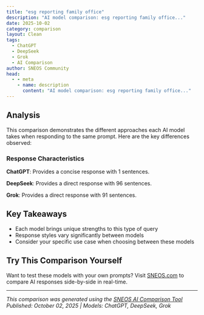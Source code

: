 ```yaml
---
title: "esg reporting family office"
description: "AI model comparison: esg reporting family office..."
date: 2025-10-02
category: comparison
layout: Clean
tags:
  - ChatGPT
  - DeepSeek
  - Grok
  - AI Comparison
author: SNEOS Community
head:
  - - meta
    - name: description
      content: "AI model comparison: esg reporting family office..."
---
```


<ChatComparison
  title="esg reporting family office"
  prompt="esg reporting family office"
  :responses='{
    "ChatGPT": "ESG reporting for family offices has become increasingly important as wealth holders seek to align their investments with environmental, social, and governance (ESG) principles. Family offices, which manage the wealth and investments of high-net-worth individuals or families, often look to ESG criteria to ensure their investments are responsible and reflect their values. Here&#x27;s an overview of ESG reporting as it pertains to family offices:\n\n### Key Components of ESG Reporting\n\n1. **Environmental**:\n   - Focuses on how investments affect the natural environment.\n   - Key metrics might include carbon emissions, water usage, waste management, and sustainability initiatives.\n   - Family offices may invest in renewable energy, sustainable agriculture, or green technologies.\n\n2. **Social**:\n   - Addresses the impact of investments on society and communities.\n   - Metrics include labor practices, community engagement, human rights, and philanthropy.\n   - Family offices often support social causes or businesses that have a positive societal impact.\n\n3. **Governance**:\n   - Relates to the leadership, ethics, and transparency of an organization.\n   - Key metrics include board diversity, executive pay, audit practices, and shareholder rights.\n   - Family offices may prefer investments in companies with strong governance policies to mitigate risks.\n\n### Importance of ESG Reporting\n\n- **Reputation Management**: Aligning with ESG principles can enhance a family office&#x27;s reputation and ensure that investments are socially responsible.\n- **Investment Performance**: Research has shown that companies that prioritize ESG factors can often achieve better long-term financial performance.\n- **Regulatory Compliance**: As ESG regulations increase, family offices need to stay ahead to ensure their investments meet legal requirements.\n- **Legacy and Values**: Many family offices focus on preserving values across generations, and ESG reporting can help ensure that investments align with the family&#x27;s mission.\n\n### ESG Reporting Frameworks\n\nFamily offices may choose to report their ESG performance using various frameworks, such as:\n\n1. **Global Reporting Initiative (GRI)**: Provides a comprehensive framework for sustainability reporting.\n2. **Sustainability Accounting Standards Board (SASB)**: Offers industry-specific standards for ESG reporting.\n3. **Task Force on Climate-related Financial Disclosures (TCFD)**: Focuses on climate-related risks and opportunities.\n4. **UN Sustainable Development Goals (SDGs)**: Helps align investments with global goals for sustainable development.\n\n### Challenges in ESG Reporting\n\n- **Data Availability**: Collecting reliable ESG data can be difficult, especially when dealing with private companies or investments.\n- **Lack of Standardization**: Different frameworks and metrics can create confusion and inconsistency in reporting.\n- **Evaluating Impact**: Measuring the actual impact of ESG initiatives can be complex and subjective.\n\n### Best Practices for Family Offices\n\n1. **Establish Clear ESG Goals**: Define what ESG means for the family and set specific, measurable goals.\n2. **Use Established Frameworks**: Adopt recognized ESG reporting frameworks for consistency and accountability.\n3. **Engage Stakeholders**: Involve family members and relevant stakeholders in the ESG strategy.\n4. **Regular Reporting**: Implement a regular reporting schedule to track progress against ESG goals.\n5. **Invest in Education**: Stay informed about ESG trends and regulations to make informed investment decisions.\n\n### Conclusion\n\nESG reporting is becoming a crucial aspect of investment strategy for family offices. By focusing on environmental, social, and governance issues, family offices can not only achieve their financial objectives but also adhere to their values and make a positive impact on society. As the demand for transparency and accountability continues to grow, adopting robust ESG reporting practices will be essential for family offices looking to navigate the evolving investment landscape.",
    "DeepSeek": "Of course. This is a highly relevant and growing topic in the family office world. Here\u2019s a comprehensive guide to ESG reporting for family offices, covering the \u0022why,\u0022 \u0022what,\u0022 \u0022how,\u0022 and the unique challenges involved.\n\n### Executive Summary\n\nESG (Environmental, Social, and Governance) reporting for a family office is the process of measuring, managing, and communicating the sustainability and ethical impact of its investment portfolio and its own internal operations. It\u0027s no longer a niche interest but a core component of modern wealth management, driven by a desire for legacy, risk mitigation, and performance.\n\n---\n\n### 1. Why is ESG Reporting Important for Family Offices?\n\nThe drivers are distinct from those of public corporations:\n\n*   **Alignment with Family Values:** For many families, wealth is a tool for positive impact. ESG reporting provides a tangible way to ensure their capital is aligned with their values across generations.\n*   **Risk Management:** ESG factors (e.g., climate risk, labor practices, board diversity) are significant financial risks. Proactive reporting helps identify and mitigate these risks before they impact the portfolio.\n*   **Attracting \u0026 Retaining Talent:** The next generation (NextGen) and top-tier investment professionals are increasingly motivated by purpose-driven work and investments. A robust ESG framework is a key differentiator.\n*   **Enhanced Due Diligence:** ESG analysis provides a deeper, forward-looking view of an investment\u0027s long-term viability, uncovering risks and opportunities not captured by traditional financial analysis.\n*   **Stakeholder Communication:** It offers a structured way to report to family members, beneficiaries, and sometimes external stakeholders about how the family\u0027s wealth is being stewarded.\n*   **Regulatory Preparedness:** While currently less burdensome than for public companies, ESG regulations are expanding. Building reporting capabilities now future-proofs the office.\n\n---\n\n### 2. What to Report On: Key Components\n\nA family office\u0027s ESG report typically has two pillars:\n\n#### **Pillar A: The Investment Portfolio**\n\nThis is the primary focus. Reporting can be broken down by asset class:\n\n*   **Public Equities \u0026 Bonds:**\n    *   **Carbon Footprint:** Portfolio carbon emissions (Scope 1, 2, and eventually 3).\n    *   **ESG Ratings \u0026 Scores:** Aggregated scores from providers like MSCI, Sustainalytics, or Refinitiv.\n    *   **Thematic Alignment:** % of portfolio aligned with themes like clean energy, gender diversity, or sustainable agriculture.\n    *   **Voting \u0026 Engagement:** Record of proxy voting on ESG issues and engagement with company management.\n\n*   **Private Equity \u0026 Venture Capital:**\n    *   **GP Due Diligence:** ESG policies of the General Partners (GPs) you invest with.\n    *   **Impact Metrics:** For impact-focused funds, metrics specific to their strategy (e.g., tons of CO2 reduced, patients treated, jobs created in underserved communities).\n    *   **ESG Integration:** How GPs incorporate ESG into their investment and value-creation processes.\n\n*   **Real Estate \u0026 Real Assets:**\n    *   **Energy Efficiency:** ENERGY STAR scores, GRESB (global ESG benchmark for real assets) participation and ranking.\n    *   **Green Building Certifications:** % of properties with LEED, BREEAM, or similar certifications.\n    *   **Water \u0026 Waste Data:** Consumption and diversion metrics.\n\n*   **Direct Investments \u0026 Operating Businesses:**\n    *   Full operational ESG data, similar to what a standalone company would report.\n\n#### **Pillar B: The Family Office Operations**\n\nThis covers the office\u0027s own footprint and governance.\n*   **Environmental:** Office energy use, business travel emissions, waste management, and supplier policies.\n*   **Social:** Employee diversity, equity, and inclusion (DEI) data, pay equity, benefits, and community engagement.\n*   **Governance:** Family office ESG policy, investment committee charter (including ESG oversight), confidentiality, and conflict-of-interest policies.\n\n---\n\n### 3. How to Implement an ESG Reporting Framework: A Step-by-Step Guide\n\n1.  **Define the \u0022Why\u0022 and Set Goals:**\n    *   Hold a family meeting to clarify the motivations. Is it about risk, values, impact, or all three?\n    *   Set clear, measurable goals (e.g., \u0022Reduce the portfolio\u0027s weighted average carbon intensity by 20% in 5 years\u0022).\n\n2.  **Develop an Internal ESG Policy:**\n    *   Draft a formal policy stating the family\u0027s commitment to ESG, the key areas of focus, and how it will be integrated into the investment process.\n\n3.  **Conduct a Baseline Assessment:**\n    *   \u0022Take the temperature\u0022 of the current portfolio. Use data providers or internal analysis to get an initial ESG score and identify hotspots.\n\n4.  **Choose a Reporting Framework:**\n    *   You don\u0027t need to reinvent the wheel. Leverage established frameworks:\n        *   **SASB (now part of the IFRS Foundation):** Excellent for industry-specific, financially material ESG disclosures. Ideal for portfolio reporting.\n        *   **GRI (Global Reporting Initiative):** Broader, focusing on an organization\u0027s impact on the economy, environment, and society. Good for the office\u0027s own operations.\n        *   **TFCD (Task Force on Climate-related Financial Disclosures):** Specifically for climate-related risks and opportunities. Becoming a regulatory standard.\n        *   **IRIS\u002B (from the GIIN):** The leading standard for impact investing.\n    *   **For most family offices, starting with a simplified SASB/TCFD hybrid approach is a practical choice.**\n\n5.  **Select Tools and Data Providers:**\n    *   **All-in-One Platforms:** Tools like **Clarity AI**, **Ethos ESG**, or **MSCI ESG Manager** can aggregate portfolio-level ESG data across public and some private assets.\n    *   **Specialist Data Providers:** Sustainalytics, Refinitiv, Moody\u0027s ESG.\n    *   **Spreadsheets:** A viable starting point for smaller, less complex portfolios.\n\n6.  **Engage with Investment Managers (GPs):**\n    *   Question them on their ESG processes during due diligence.\n    *   Request specific ESG data in their capital calls and quarterly reports.\n    *   Your leverage as a Limited Partner (LP) is a powerful tool for driving change.\n\n7.  **Collect, Analyze, and Report:**\n    *   Aggregate the data, analyze it against your goals, and create an annual or bi-annual ESG report for the family.\n\n---\n\n### 4. Unique Challenges for Family Offices\n\n*   **Data Availability \u0026 Quality:** Data for private assets (PE, VC, direct deals) is notoriously difficult to obtain and standardize.\n*   **Resource Constraints:** Most family offices are lean. Implementing an ESG program requires dedicated time and expertise that may not be available in-house.\n*   **\u0022Greenwashing\u0022 Accusations:** There is a risk of being perceived as superficial. Transparency and a focus on material, evidence-based metrics are crucial.\n*   **Defining \u0022Materiality\u0022:** Is an ESG issue material because it affects financial returns, or because it conflicts with family values? Family offices must navigate this dual materiality.\n*   **Cost:** ESG data subscriptions and consultants can be expensive.\n\n### 5. Getting Started: Practical First Steps\n\n1.  **Start Small:** Don\u0027t try to report on everything at once. Pick one asset class (e.g., public equities) or one theme (e.g., climate) and build from there.\n2.  **Leverage Your Network:** Talk to other family offices, your private bank, or your custodian. Many have established ESG working groups and resources.\n3.  **Consider a Consultant:** For the initial setup, an ESG consultant who specializes in family offices can be invaluable in navigating frameworks, data, and strategy.\n4.  **Focus on Engagement over Divestment:** Initially, it\u0027s more powerful to use your voice as a shareholder to encourage positive change in companies you own than to simply sell them.\n\nIn conclusion, ESG reporting for a family office is a strategic journey, not a one-off project. It is a powerful tool for aligning capital with conscience, managing risk, and building a resilient and meaningful legacy for generations to come.",
    "Grok": "ESG (Environmental, Social, and Governance) reporting is becoming increasingly important for family offices as they manage wealth and investments for high-net-worth families. Family offices are private wealth management entities that oversee the financial, investment, and personal affairs of affluent families. Integrating ESG considerations into their strategies and reporting processes aligns with growing societal expectations, regulatory requirements, and the desire to create long-term, sustainable value.\n\nBelow, I\u2019ll outline what ESG reporting entails for family offices, why it matters, and how they can implement it effectively.\n\n---\n\n### **What is ESG Reporting for Family Offices?**\nESG reporting involves tracking, measuring, and disclosing a family office\u0027s performance and impact in three key areas:\n- **Environmental (E):** Impact on the environment, including carbon footprint, energy usage, waste management, and investments in sustainable businesses or green technologies.\n- **Social (S):** Focus on social responsibility, such as diversity, equity, and inclusion (DEI), employee well-being, community engagement, and philanthropy.\n- **Governance (G):** Ethical business practices, transparency, board structure, risk management, and alignment with family values or mission statements.\n\nFor family offices, ESG reporting is typically tied to their investment portfolios, operations, and alignment with the family\u2019s values or legacy goals. It serves as a tool to communicate their commitment to sustainability and responsible stewardship to stakeholders, including family members, investors, regulators, and the public.\n\n---\n\n### **Why is ESG Reporting Important for Family Offices?**\n\n1. **Regulatory and Market Pressure:**\n   - Governments and financial regulators worldwide are introducing stricter ESG disclosure requirements (e.g., the EU\u2019s Sustainable Finance Disclosure Regulation (SFDR) or the SEC\u2019s climate disclosure rules in the U.S.).\n   - Investors, including family offices managing significant assets, are expected to report on how ESG factors are integrated into their decision-making processes.\n\n2. **Alignment with Family Values:**\n   - Many families want their wealth to reflect their principles, such as environmental stewardship, social justice, or ethical governance. ESG reporting provides a framework to demonstrate this alignment.\n\n3. **Risk Management:**\n   - Incorporating ESG factors helps identify and mitigate risks (e.g., regulatory fines, reputational damage, or stranded assets in unsustainable industries) that could impact long-term returns.\n\n4. **Attracting and Retaining Talent:**\n   - Younger generations (e.g., Millennials and Gen Z), who are often the next stewards of family wealth, prioritize sustainability and purpose-driven investing. Transparent ESG reporting can engage and empower them.\n\n5. **Impact Investing and Performance:**\n   - ESG-focused investments are increasingly linked to strong financial performance as sustainable businesses often outperform less responsible counterparts over the long term.\n\n---\n\n### **Challenges of ESG Reporting for Family Offices**\n- **Lack of Standardization:** ESG reporting frameworks and metrics vary globally (e.g., GRI, SASB, TCFD), making it difficult to choose the right approach.\n- **Data Collection:** Gathering accurate and consistent data, especially for private investments or diverse portfolios, can be resource-intensive.\n- **Resource Constraints:** Unlike large corporations, many family offices have smaller teams and may lack the expertise or budget to implement robust ESG programs.\n- **Balancing Profit and Purpose:** Some family offices struggle to reconcile financial goals with ESG priorities, especially if short-term returns conflict with long-term sustainability objectives.\n\n---\n\n### **How Family Offices Can Implement ESG Reporting**\n\n1. **Define ESG Goals and Strategy:**\n   - Start by engaging family members to define what ESG means to them. Is the focus on climate change, social equity, or ethical governance?\n   - Align ESG goals with the family\u2019s mission, values, and long-term vision for wealth preservation.\n   - Establish clear policies for integrating ESG into investment decisions (e.g., exclusion of certain industries like fossil fuels, or positive screening for renewable energy).\n\n2. **Choose an ESG Reporting Framework:**\n   - Select a framework that suits the family office\u2019s size, geographic focus, and objectives. Common frameworks include:\n     - **Global Reporting Initiative (GRI):** Broad sustainability reporting standards.\n     - **Sustainability Accounting Standards Board (SASB):** Industry-specific metrics.\n     - **Task Force on Climate-Related Financial Disclosures (TCFD):** Focus on climate risks and opportunities.\n     - **UN Principles for Responsible Investment (PRI):** Guidelines for incorporating ESG into investment practices.\n   - For smaller family offices, starting with a simplified approach (e.g., focusing on a few key metrics) may be more practical.\n\n3. **Integrate ESG into Investment Processes:**\n   - Conduct ESG due diligence before making investments (e.g., assessing a company\u2019s carbon emissions or labor practices).\n   - Use ESG scoring tools or third-party data providers (e.g., MSCI, Sustainalytics) to evaluate portfolio holdings.\n   - Engage with fund managers or companies to encourage better ESG practices (active ownership).\n\n4. **Measure and Monitor Performance:**\n   - Track key performance indicators (KPIs) such as greenhouse gas emissions, diversity in investment teams, or percentage of assets in sustainable funds.\n   - Use technology or specialized software (e.g., Novata, Measurabl) to streamline data collection and reporting.\n   - Benchmark performance against peers or industry standards to identify areas for improvement.\n\n5. **Report and Communicate:**\n   - Prepare an annual ESG report or integrate ESG disclosures into existing financial reports.\n   - Share results with family members, stakeholders, and external partners to build trust and accountability.\n   - Highlight both successes (e.g., impact investments) and challenges (e.g., areas needing improvement) to maintain transparency.\n\n6. **Leverage External Support:**\n   - Hire ESG consultants or advisors to build capacity and expertise.\n   - Partner with industry associations (e.g., Family Office Exchange or Global Impact Investing Network) to access resources and best practices.\n\n7. **Engage the Next Generation:**\n   - Involve younger family members in ESG initiatives to ensure buy-in and continuity.\n   - Educate them on sustainable investing and the importance of ESG reporting.\n\n---\n\n### **Examples of ESG Focus Areas for Family Offices**\n- **Environmental:** Investing in renewable energy, reducing the office\u2019s carbon footprint, or supporting conservation projects through philanthropy.\n- **Social:** Promoting DEI in hiring and investments, funding education or healthcare initiatives, or supporting local communities.\n- **Governance:** Ensuring transparency in decision-making, avoiding conflicts of interest, and adhering to ethical investment policies.\n\n---\n\n### **Conclusion**\nESG reporting is no longer optional for family offices; it\u2019s a critical component of responsible wealth management in today\u2019s world. By embedding ESG principles into their operations and investments, family offices can protect and grow wealth while contributing positively to society and the environment. Starting with a clear strategy, leveraging frameworks and tools, and engaging family members are essential steps to effective ESG reporting.\n\nIf you\u2019re looking for specific tools, frameworks, or case studies to implement ESG reporting in a family office, or if you\u2019d like guidance on a particular region or regulation, let me know!"
  }'
  published-date="10:31"
/>

## Analysis

This comparison demonstrates the different approaches each AI model takes when responding to the same prompt. Here are the key differences observed:

### Response Characteristics

**ChatGPT**: Provides a concise response with 1 sentences. 

**DeepSeek**: Provides a direct response with 96 sentences. 

**Grok**: Provides a direct response with 91 sentences. 

## Key Takeaways

- Each model brings unique strengths to this type of query
- Response styles vary significantly between models
- Consider your specific use case when choosing between these models

## Try This Comparison Yourself

Want to test these models with your own prompts? Visit [SNEOS.com](https://sneos.com) to compare AI responses side-by-side in real-time.

---

*This comparison was generated using the [SNEOS AI Comparison Tool](https://sneos.com)*
*Published: October 02, 2025 | Models: ChatGPT, DeepSeek, Grok*
